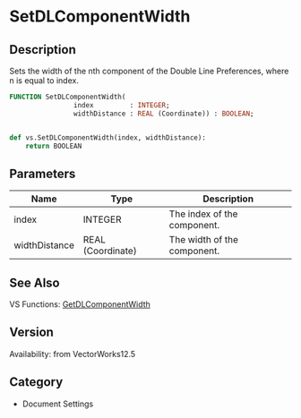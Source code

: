 # SetDLComponentWidth

## Description
Sets the width of the nth component of the Double Line Preferences, where n is equal to index.

```pascal
FUNCTION SetDLComponentWidth(
				index         : INTEGER;
				widthDistance : REAL (Coordinate)) : BOOLEAN;
```

```python

def vs.SetDLComponentWidth(index, widthDistance):
    return BOOLEAN
```

## Parameters
|Name|Type|Description|
|---|---|---|
|index|INTEGER|The index of the component.|
|widthDistance|REAL (Coordinate)|The width of the component.|

## See Also
VS Functions:
[GetDLComponentWidth](GetDLComponentWidth.md)

## Version
Availability: from VectorWorks12.5
## Category
* Document Settings

